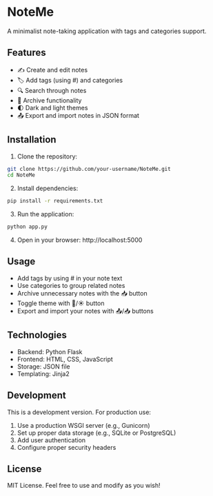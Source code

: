 # NoteMe

A minimalist note-taking application with tags and categories support.

## Features

- ✍️ Create and edit notes
- 🏷️ Add tags (using #) and categories
- 🔍 Search through notes
- 📁 Archive functionality
- 🌓 Dark and light themes
- 📤 Export and import notes in JSON format

## Installation

1. Clone the repository:
```bash
git clone https://github.com/your-username/NoteMe.git
cd NoteMe
```

2. Install dependencies:
```bash
pip install -r requirements.txt
```

3. Run the application:
```bash
python app.py
```

4. Open in your browser: http://localhost:5000

## Usage

- Add tags by using # in your note text
- Use categories to group related notes
- Archive unnecessary notes with the 📥 button
- Toggle theme with 🌙/☀️ button
- Export and import your notes with 📤/📥 buttons

## Technologies

- Backend: Python Flask
- Frontend: HTML, CSS, JavaScript
- Storage: JSON file
- Templating: Jinja2

## Development

This is a development version. For production use:
1. Use a production WSGI server (e.g., Gunicorn)
2. Set up proper data storage (e.g., SQLite or PostgreSQL)
3. Add user authentication
4. Configure proper security headers

## License

MIT License. Feel free to use and modify as you wish!
